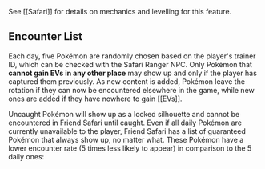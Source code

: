 See [[Safari]] for details on mechanics and levelling for this feature.
## Encounter List
Each day, five Pokémon are randomly chosen based on the player's trainer ID, which can be checked with the Safari Ranger NPC. Only Pokémon that **cannot gain EVs in any other place** may show up and only if the player has captured them previously.  As new content is added, Pokémon leave the rotation if they can now be encountered elsewhere in the game, while new ones are added if they have nowhere to gain [[EVs]].

Uncaught Pokémon will show up as a locked silhouette and cannot be encountered in Friend Safari until caught. Even if all daily Pokémon are currently unavailable to the player, Friend Safari has a list of guaranteed Pokémon that always show up, no matter what. These Pokémon have a lower encounter rate (5 times less likely to appear) in comparison to the 5 daily ones:
